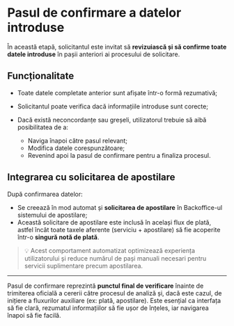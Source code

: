 # Pasul de confirmare a datelor introduse

În această etapă, solicitantul este invitat să **revizuiască și să confirme toate datele introduse** în pașii anteriori ai procesului de solicitare.

## Funcționalitate

* Toate datele completate anterior sunt afișate într-o formă rezumativă;
* Solicitantul poate verifica dacă informațiile introduse sunt corecte;
* Dacă există neconcordanțe sau greșeli, utilizatorul trebuie să aibă posibilitatea de a:

  * Naviga înapoi către pasul relevant;
  * Modifica datele corespunzătoare;
  * Revenind apoi la pasul de confirmare pentru a finaliza procesul.

## Integrarea cu solicitarea de apostilare

După confirmarea datelor:

* Se creează în mod automat și **solicitarea de apostilare** în Backoffice-ul sistemului de apostilare;
* Această solicitare de apostilare este inclusă în același flux de plată, astfel încât toate taxele aferente (serviciu + apostilare) să fie acoperite într-o **singură notă de plată**.

> 💡 Acest comportament automatizat optimizează experiența utilizatorului și reduce numărul de pași manuali necesari pentru servicii suplimentare precum apostilarea.

---

Pasul de confirmare reprezintă **punctul final de verificare** înainte de trimiterea oficială a cererii către procesul de analiză și, dacă este cazul, de inițiere a fluxurilor auxiliare (ex: plată, apostilare). Este esențial ca interfața să fie clară, rezumatul informațiilor să fie ușor de înțeles, iar navigarea înapoi să fie facilă.
